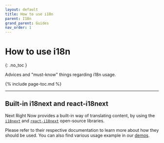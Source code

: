 ```yaml
---
layout: default
title: How to use i18n
parent: I18n
grand_parent: Guides
nav_order: 1
---
```


# How to use i18n
{: .no_toc }

<div class="code-example" markdown="1">
Advices and "must-know" things regarding i18n usage.
</div>

{% include page-toc.md %}

---

## Built-in i18next and react-i18next

Next Right Now provides a built-in way of translating content, by using the [`i18next`](https://www.i18next.com/)
and [`react-i18next`](https://react.i18next.com/) open-source libraries.

Please refer to their respective documentation to learn more about how they should be used. You can also find various usage example in
our [demos](https://nrn-default.now.sh/en/examples/built-in-features/static-i18n).
